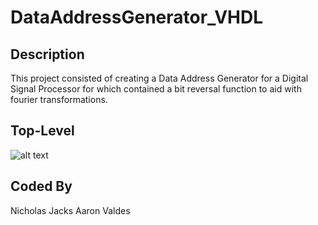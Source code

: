 # DataAddressGenerator_VHDL
## Description
This project consisted of creating a Data Address Generator for a Digital Signal Processor for which contained a bit reversal function to aid with fourier transformations.

## Top-Level
![alt text](https://i.postimg.cc/N0YjQqD7/Screen-Shot-2021-04-01-at-3-05-09-PM.png)

## Coded By
Nicholas Jacks
Aaron Valdes
